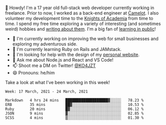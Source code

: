 👋 Howdy! I'm a 17 year old full-stack web developer currently working in freelance. Prior to now, I worked as a back-end engineer at [Camelot](https://camelot.fm). I also volunteer my development time to the [Knights of Academia](https://knightsofacademia.org) from time to time. I spend my free time exploring a variety of interesting (and sometimes weird) hobbies and [writing about them](https://ko4jzt.tech). I'm a big fan of [learning in public](https://github.com/ko4jzt/digital-garden)!

* 🔭 I'm currently working on improving the web for small businesses and exploring my adventurous side.
* 🌱 I'm currently learning Ruby on Rails and JAMstack.
* 🤔 I'm looking for help with the design of my [personal website](https://ko4jzt.tech).
* 💬 Ask me about Node.js and React and VS Code!
* 📫 Shoot me a DM on Twitter! [@KO4JZT](https://twitter.com/ko4jzt)
* 😄 Pronouns: he/him

Take a look at what I've been working in this week!

<!--START_SECTION:waka-->
```text
Week: 17 March, 2021 - 24 March, 2021

Markdown   4 hrs 24 mins   ███████████████████▓░░░░░   78.23 % 
ERB        35 mins         ██▓░░░░░░░░░░░░░░░░░░░░░░   10.53 % 
Ruby       20 mins         █▓░░░░░░░░░░░░░░░░░░░░░░░   06.12 % 
JSON       9 mins          ▓░░░░░░░░░░░░░░░░░░░░░░░░   02.85 % 
SCSS       4 mins          ▒░░░░░░░░░░░░░░░░░░░░░░░░   01.30 % 
```
<!--END_SECTION:waka-->
